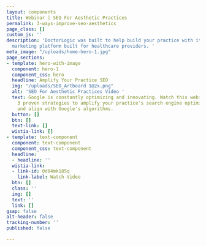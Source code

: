 ```yaml
---
layout: components
title: Webinar | SEO For Aesthetic Practices
permalink: 3-ways-improve-seo-aesthetics
page_class: []
custom_js: ''
description: 'DoctorLogic was built to help build your practice with it''s website
  marketing platform built for healthcare providers. '
meta_image: "/uploads/home-hero-1.jpg"
page_sections:
- template: hero-with-image
  component: hero-1
  component_css: hero
  headline: Amplify Your Practice SEO
  img: "/uploads/SEO_Artboard 1@2x.png"
  alt: 'SEO For Aesthetic Practices Video '
  text: Google is constantly optimizing and innovating. Watch this webinar to learn
    3 proven strategies to amplify your practice's search engine optimization strategy
    and align with Google's algorithms.
  button: []
  btn: []
  text-link: []
  wistia-link: []
- template: text-component
  component: text-component
  component_css: text-component
  headline:
  - headline: ''
  wistia-link:
  - link-id: 0d84mk185q
    link-label: Watch Video
  btn: []
  class: ''
  img: []
  text: ''
  link: []
gsap: false
alt-header: false
tracking-number: ''
published: false

---
```

